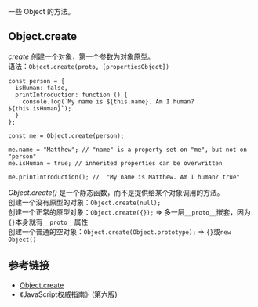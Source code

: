 一些 Object 的方法。

## Object.create
*create* 创建一个对象，第一个参数为对象原型。  
语法：`Object.create(proto, [propertiesObject])`  

```
const person = {
  isHuman: false,
  printIntroduction: function () {
    console.log(`My name is ${this.name}. Am I human? ${this.isHuman}`);
  }
};

const me = Object.create(person);

me.name = "Matthew"; // "name" is a property set on "me", but not on "person"
me.isHuman = true; // inherited properties can be overwritten

me.printIntroduction(); //  "My name is Matthew. Am I human? true"
```

*Object.create()* 是一个静态函数，而不是提供给某个对象调用的方法。  
创建一个没有原型的对象：`Object.create(null);`  
创建一个正常的原型对象：`Object.create({});` => 多一层`__proto__`嵌套，因为`{}`本身就有`__proto__`属性  
创建一个普通的空对象：`Object.create(Object.prototype);` => `{}`或`new Object()`  

## 参考链接
- [Object.create](https://developer.mozilla.org/en-US/docs/Web/JavaScript/Reference/Global_Objects/Object/create)
- 《JavaScript权威指南》(第六版)